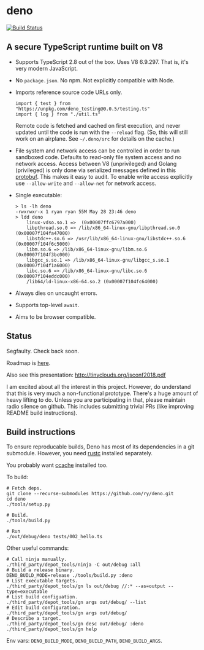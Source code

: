 # deno

[![Build Status](https://travis-ci.com/ry/deno.svg?branch=master)](https://travis-ci.com/ry/deno)

## A secure TypeScript runtime built on V8

* Supports TypeScript 2.8 out of the box. Uses V8 6.9.297. That is, it's
  very modern JavaScript.

* No `package.json`. No npm. Not explicitly compatible with Node.

* Imports reference source code URLs only.
	```
  import { test } from "https://unpkg.com/deno_testing@0.0.5/testing.ts"
  import { log } from "./util.ts"
	```
  Remote code is fetched and cached on first execution, and never updated until
  the code is run with the `--reload` flag. (So, this will still work on an
  airplane. See `~/.deno/src` for details on the cache.)

* File system and network access can be controlled in order to run sandboxed
  code. Defaults to read-only file system access and no network access.
	Access between V8 (unprivileged) and Golang (privileged) is only done via
  serialized messages defined in this
  [protobuf](https://github.com/ry/deno/blob/master/src/msg.proto). This makes it
  easy to audit.
	To enable write access explicitly use `--allow-write` and `--allow-net` for
  network access.

* Single executable:
	```
	> ls -lh deno
	-rwxrwxr-x 1 ryan ryan 55M May 28 23:46 deno
	> ldd deno
		linux-vdso.so.1 =>  (0x00007ffc6797a000)
		libpthread.so.0 => /lib/x86_64-linux-gnu/libpthread.so.0 (0x00007f104fa47000)
		libstdc++.so.6 => /usr/lib/x86_64-linux-gnu/libstdc++.so.6 (0x00007f104f6c5000)
		libm.so.6 => /lib/x86_64-linux-gnu/libm.so.6 (0x00007f104f3bc000)
		libgcc_s.so.1 => /lib/x86_64-linux-gnu/libgcc_s.so.1 (0x00007f104f1a6000)
		libc.so.6 => /lib/x86_64-linux-gnu/libc.so.6 (0x00007f104eddc000)
		/lib64/ld-linux-x86-64.so.2 (0x00007f104fc64000)
	```

* Always dies on uncaught errors.

* Supports top-level `await`.

* Aims to be browser compatible.


## Status

Segfaulty. Check back soon.

Roadmap is [here](https://github.com/ry/deno/blob/master/Roadmap.md).

Also see this presentation: http://tinyclouds.org/jsconf2018.pdf

I am excited about all the interest in this project. However, do understand that this
is very much a non-functional prototype. There's a huge amount of heavy lifting to do.
Unless you are participating in that, please maintain radio silence on github. This
includes submitting trivial PRs (like improving README build instructions).

## Build instructions

To ensure reproducable builds, Deno has most of its dependencies in a git
submodule. However, you need
[rustc](https://www.rust-lang.org/en-US/install.html) installed separately.

You probably want
[ccache](https://developer.mozilla.org/en-US/docs/Mozilla/Developer_guide/Build_Instructions/ccache)
installed too.

To build:

    # Fetch deps.
    git clone --recurse-submodules https://github.com/ry/deno.git
    cd deno
    ./tools/setup.py

    # Build.
    ./tools/build.py

    # Run
    ./out/debug/deno tests/002_hello.ts

Other useful commands:

    # Call ninja manually.
    ./third_party/depot_tools/ninja -C out/debug :all
    # Build a release binary.
    DENO_BUILD_MODE=release ./tools/build.py :deno
    # List executable targets.
    ./third_party/depot_tools/gn ls out/debug //:* --as=output --type=executable
    # List build configuation.
    ./third_party/depot_tools/gn args out/debug/ --list
    # Edit build configuration.
    ./third_party/depot_tools/gn args out/debug/
    # Describe a target.
    ./third_party/depot_tools/gn desc out/debug/ :deno
    ./third_party/depot_tools/gn help

Env vars: `DENO_BUILD_MODE`, `DENO_BUILD_PATH`, `DENO_BUILD_ARGS`.
